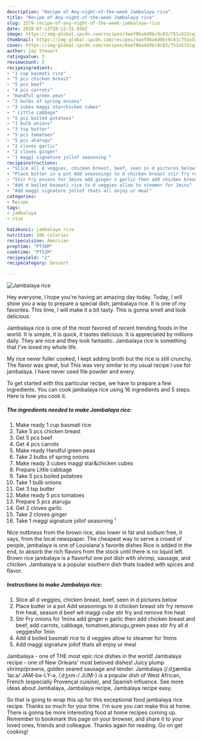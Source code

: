 ```yaml
---
description: "Recipe of Any-night-of-the-week Jambalaya rice"
title: "Recipe of Any-night-of-the-week Jambalaya rice"
slug: 2579-recipe-of-any-night-of-the-week-jambalaya-rice
date: 2020-07-13T20:12:31.936Z
image: https://img-global.cpcdn.com/recipes/4aef06a4d9bc9c83/751x532cq70/jambalaya-rice-recipe-main-photo.jpg
thumbnail: https://img-global.cpcdn.com/recipes/4aef06a4d9bc9c83/751x532cq70/jambalaya-rice-recipe-main-photo.jpg
cover: https://img-global.cpcdn.com/recipes/4aef06a4d9bc9c83/751x532cq70/jambalaya-rice-recipe-main-photo.jpg
author: Jay Stewart
ratingvalue: 3
reviewcount: 5
recipeingredient:
- "1 cup basmati rice"
- "5 pcs chicken breast"
- "5 pcs beef"
- "4 pcs carrots"
- "Handful green peas"
- "2 bulbs of spring onions"
- "3 cubes maggi starchicken cubes"
- " Little cabbage"
- "5 pcs boiled potatoes"
- "1 bulb onions"
- "3 tsp butter"
- "5 pcs tomatoes"
- "5 pcs atarugu"
- "2 cloves garlic"
- "2 cloves ginger"
- "1 maggi signature jollof seasoning "
recipeinstructions:
- "Slice all d veggies, chicken breast, beef, seen in d pictures below"
- "Place butter in a pot Add seasonings to d chicken breast stir fry remove frm heat, season d beef wit maggi cube stir fry and remove frm heat"
- "Stir Fry onions for 1mins add ginger n garlic then add chicken breast and beef, add carrots, cabbage, tomatoes,atarugu,green peas stir fry all d veggiesfor 1min"
- "Add d boiled basmati rice to d veggies allow to steamer for 1mins"
- "Add maggi signature jollof thats all enjoy ur meal"
categories:
- Recipe
tags:
- jambalaya
- rice

katakunci: jambalaya rice 
nutrition: 206 calories
recipecuisine: American
preptime: "PT36M"
cooktime: "PT52M"
recipeyield: "2"
recipecategory: Dessert

---
```



![Jambalaya rice](https://img-global.cpcdn.com/recipes/4aef06a4d9bc9c83/751x532cq70/jambalaya-rice-recipe-main-photo.jpg)

Hey everyone, I hope you're having an amazing day today. Today, I will show you a way to prepare a special dish, jambalaya rice. It is one of my favorites. This time, I will make it a bit tasty. This is gonna smell and look delicious.

Jambalaya rice is one of the most favored of recent trending foods in the world. It is simple, it is quick, it tastes delicious. It is appreciated by millions daily. They are nice and they look fantastic. Jambalaya rice is something that I've loved my whole life.

My rice never fuller cooked, I kept adding broth but the rice is still crunchy. The flavor was great, but This was very similar to my usual recipe I use for jambalaya. I have never used file powder and every.


To get started with this particular recipe, we have to prepare a few ingredients. You can cook jambalaya rice using 16 ingredients and 5 steps. Here is how you cook it.

<!--inarticleads1-->

##### The ingredients needed to make Jambalaya rice:

1. Make ready 1 cup basmati rice
1. Take 5 pcs chicken breast
1. Get 5 pcs beef
1. Get 4 pcs carrots
1. Make ready Handful green peas
1. Take 2 bulbs of spring onions
1. Make ready 3 cubes maggi star&amp;chicken cubes
1. Prepare  Little cabbage
1. Take 5 pcs boiled potatoes
1. Take 1 bulb onions
1. Get 3 tsp butter
1. Make ready 5 pcs tomatoes
1. Prepare 5 pcs atarugu
1. Get 2 cloves garlic
1. Take 2 cloves ginger
1. Take 1 maggi signature jollof seasoning ¹


Nice nuttiness from the brown rice, also lower in fat and sodium free, it says, from the local newspaper. The cheapest way to serve a crowd of people, jambalaya is one of Louisiana&#39;s favorite dishes Rice is added in the end, to absorb the rich flavors from the stock until there is no liquid left. Brown rice jambalaya is a flavorful one pot dish with shrimp, sausage, and chicken. Jambalaya is a popular southern dish thats loaded with spices and flavor. 

<!--inarticleads2-->

##### Instructions to make Jambalaya rice:

1. Slice all d veggies, chicken breast, beef, seen in d pictures below
1. Place butter in a pot Add seasonings to d chicken breast stir fry remove frm heat, season d beef wit maggi cube stir fry and remove frm heat
1. Stir Fry onions for 1mins add ginger n garlic then add chicken breast and beef, add carrots, cabbage, tomatoes,atarugu,green peas stir fry all d veggiesfor 1min
1. Add d boiled basmati rice to d veggies allow to steamer for 1mins
1. Add maggi signature jollof thats all enjoy ur meal


Jambalaya - one of THE most epic rice dishes in the world! Jambalaya recipe - one of New Orleans&#39; most beloved dishes! Juicy plump shrimp/prawns, golden seared sausage and tender. Jambalaya (/ˌdʒæmbəˈlaɪ.ə/ JAM-bə-LY-ə, /ˌdʒʌm-/ JUM-) is a popular dish of West African, French (especially Provençal cuisine), and Spanish influence. See more ideas about Jambalaya, Jambalaya recipe, Jambalaya recipe easy. 

So that is going to wrap this up for this exceptional food jambalaya rice recipe. Thanks so much for your time. I'm sure you can make this at home. There is gonna be more interesting food at home recipes coming up. Remember to bookmark this page on your browser, and share it to your loved ones, friends and colleague. Thanks again for reading. Go on get cooking!
